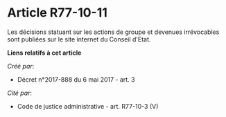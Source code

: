 # Article R77-10-11

Les décisions statuant sur les actions de groupe et devenues irrévocables sont publiées sur le site internet du Conseil
d'Etat.

**Liens relatifs à cet article**

_Créé par_:

  - Décret n°2017-888 du 6 mai 2017 - art. 3

_Cité par_:

  - Code de justice administrative - art. R77-10-3 (V)
